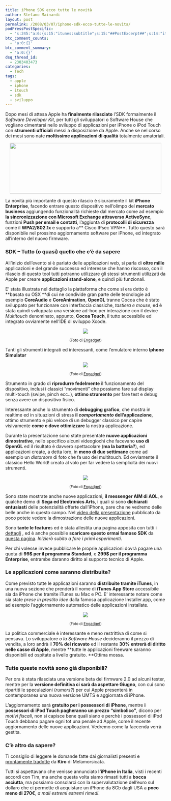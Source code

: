 ```yaml
---
title: iPhone SDK ecco tutte le novità
author: Stefano Mainardi
layout: post
permalink: /2008/03/07/iphone-sdk-ecco-tutte-le-novita/
podPressPostSpecific:
  - 's:245:"a:6:{s:15:"itunes:subtitle";s:15:"##PostExcerpt##";s:14:"itunes:summary";s:15:"##PostExcerpt##";s:15:"itunes:keywords";s:17:"##WordPressCats##";s:13:"itunes:author";s:10:"##Global##";s:15:"itunes:explicit";s:2:"No";s:12:"itunes:block";s:2:"No";}";'
btc_comment_counts:
  - 'a:0:{}'
btc_comment_summary:
  - 'a:0:{}'
dsq_thread_id:
  - 2303403473
categories:
  - Tech
tags:
  - apple
  - iphone
  - itouch
  - sdk
  - sviluppo
---
```

Dopo mesi di attesa Apple ha **finalmente rilasciato** l&#8217;SDK formalmente il *Software Developer Kit*, per tutti gli sviluppatori o Software House che vogliano cimentarsi nello sviluppo di applicazioni per iPhone o iPod Touch con **strumenti ufficiali** messi a disposizione da Apple. Anche se nel corso dei mesi sono nate **moltissime applicazioni di qualità** totalmente amatoriali.

<p style="text-align: center">
  <img src="http://www.stefanomainardi.com/wp-content/uploads/Varie/iphone_sdk.gif" height="159" width="476" />
</p>

La novità più importante di questo rilascio è sicuramente il kit **iPhone Enterprise**, facendo entrare questo dispositivo nell&#8217;olimpo del **mercato business** aggiungendo funzionalità richieste dal mercato come ad esempio **la sincronizzazione con Microsoft Exchange attraverso ActiveSync**, funzioni **Push per email e contatti**, l&#8217;aggiunta di **protocolli di sicurezza** come il **WPA2/802.1x** e supporto a** Cisco IPsec VPN**. Tutto questo sarà disponibile nel prossimo aggiornamento software per iPhone, ed integrato all&#8217;interno del nuovo firmware.

<!--more-->

### SDK &#8211; Tutto (o quasi) quello che c&#8217;è da sapere

All&#8217;inizio dell&#8217;evento si è parlato delle applicazioni web, si parla di **oltre mille** applicazioni e del grande successo ed interesse che hanno riscosso, con il rilascio di questo tool tutti potranno utilizzare gli stessi strumenti utilizzati da Apple per creare **applicazioni stand-alone**, e quindi più funzionali.

E&#8217; stata illustrata nel dettaglio la piattaforma che come si era detto è **basata su OSX **di cui ne condivide gran parte delle tecnologie ad esempio **CoreAudio** e **CoreAnimation**, **OpenGL** tranne Cocoa che è stato sviluppato per funzionare con interfaccia classiche, *tastiera e mouse*, ed è stata quindi sviluppata una versione ad-hoc per interazione con il device *Multitouch* denominato, appunto, **Cocoa Touch**, il tutto accessibile ed integrato ovviamente nell&#8217;IDE di sviluppo Xcode.

<p style="text-align: center">
  <img src="http://www.stefanomainardi.com/wp-content/uploads/Varie/apple-sdk-01.jpg" />
</p>

<small> </small>

<p align="center">
  <small>(Foto di <a href="http://www.engadget.com/2008/03/06/live-from-apples-iphone-press-conference/" target="_blank">Engadget</a>)</small>
</p>

Tanti gli strumenti integrati ed interessanti, come l&#8217;emulatore interno **Iphone Simulator**

<p style="text-align: center">
  <img src="http://www.stefanomainardi.com/wp-content/uploads/Varie/apple-sdk-02.jpg" />
</p>

<small> </small>

<p align="center">
  <small>(Foto di <a href="http://www.engadget.com/2008/03/06/live-from-apples-iphone-press-conference/" target="_blank">Engadget</a>)</small>
</p>

Strumento in grado di **riprodurre fedelmente** il funzionamento del dispositivo, inclusi i classici &#8220;movimenti&#8221; che possiamo fare sul display multi-touch (swipe, pinch ecc..), **ottimo strumento** per fare test e debug senza avere un dispositivo fisico.

Interessante anche lo strumento di **debugging grafico**, che mostra in realtime ed in situazioni di stress **il *comportamento* dell&#8217;applicazione**, ottimo strumento e più veloce di un debugger classico per capire visivamente **come e dove ottimizzare** la nostra applicazione.

Durante la presentazione sono state presentate **nuove applicazioni dimostrative**, nello specifico alcuni videogiochi che facevano **uso di OpenGL** ed il risultato è davvero spettacolare (**ma la batteria?**), ed applicazioni create, a detta loro, in **meno di due settimane** come ad esempio un *distorsore* di foto che fa uso del multitouch. Ed ovviamente il classico Hello World! creato al volo per far vedere la semplicità dei nuovi strumenti.

<p style="text-align: center">
  <img src="http://www.stefanomainardi.com/wp-content/uploads/Varie/apple-sdk-03.jpg" />
</p>

<p align="center">
  <small>(Foto di <a href="http://www.engadget.com/2008/03/06/live-from-apples-iphone-press-conference/" target="_blank">Engadget</a>)</small>
</p>

Sono state mostrate anche nuove applicazioni, **il messenger AIM di AOL**, e qualche demo di **Sega ed Electronics Arts**, i quali si sono **dichiarati entusiasti** delle potenzialità offerte dall&#8217;iPhone, pare che ne vedremo delle belle anche in questo campo. Nel <a href="http://www.apple.com/quicktime/qtv/keynote/" target="_blank">video della presentazione</a> pubblicato da poco potete vedere la dimostrazione delle nuove applicazioni.

Sono **tante le feature**s ed è stata allestita una pagina apposita con tutti i <a href="http://developer.apple.com/iphone/program/details.html" target="_blank">dettagli</a> , ed è anche possibile **scaricare questo ormai famoso SDK** da <a href="http://developer.apple.com/iphone/sdk1/" target="_blank">questa pagina</a>. *Inizierò subito a fare i primi esperimenti*.

Per chi volesse invece pubblicare le proprie applicazioni dovrà pagare una quota di **99$ per il programma Standard**, e **299$ per il programma Enterprise**, entrambe daranno diritto al supporto tecnico di Apple.

### Le applicazioni come saranno distribuite?

Come previsto tutte le applicazioni saranno **distribuite tramite iTunes**, in una nuova sezione che prenderà il nome di **iTunes App Store** accessibile sia da iPhone che tramite iTunes su Mac e PC. E&#8217; interessante notare come sia state *prese in prestito idee* dalla famosa applicazione Installer.app, come ad esempio l&#8217;aggiornamento automatico delle applicazioni installate.

<p style="text-align: center">
  <img src="http://www.stefanomainardi.com/wp-content/uploads/Varie/apple-sdk-04.jpg" />
</p>

<small> </small>

<p align="center">
  <small>(Foto di <a href="http://www.engadget.com/2008/03/06/live-from-apples-iphone-press-conference/" target="_blank">Engadget</a>)</small>
</p>

La politica commerciale è interessante e meno restrittiva di come si pensava. Lo sviluppatore *o la Software House* decideranno il prezzo di vendita, a loro andrà il **70% del ricavato** ed il restante **30% entrerà di diritto nelle casse di Apple**, mentre **tutte le applicazioni freeware saranno disponibili ed ospitate a livello gratuito. **Ottima mossa.

### Tutte queste novità sono già disponibili?

Per ora è stata rilasciata una versione beta del firmware 2.0 ad alcuni tester, mentre per la **versione definitiva ci sarà da aspettare Giugno**, con cui sono ripartiti le speculazioni (*rumors?*) per cui Apple presenterà in contemporanea una nuova versione UMTS e aggiornata di iPhone.

L&#8217;aggiornamento sarà **gratuito per i possessori di iPhone**, mentre **i possessori di iPod Touch pagheranno un prezzo &#8220;simbolico&#8221;**, dicono per *motivi fiscali*, non si capisce bene quali siano e perchè i possessori di iPod Touch debbano pagare ogni tot una penale ad Apple, come il recente aggiornamento delle nuove applicazioni. Vedremo come la faccenda verrà gestita.

### C&#8217;è altro da sapere?

Ti consiglio di leggere le domande fatte dai giornalisti presenti e [prontamente tradotte][1] da **Kiro** di Melamorsicata.

Tutti si aspettavano che venisse annunciato **l&#8217;iPhone in Italia**, visti i recenti accordi con Tim, ma anche questa volta siamo rimasti tutti a **bocca asciutta**, ma possiamo consolarci con la supervalutazione dell&#8217;euro sul dollaro che ci permette di acquistare un iPhone da 8Gb dagli USA a **poco meno di 270€**, *a mali estremi estremi rimedi*.

 [1]: http://www.melamorsicata.it/mela/2008/03/06/domande-e-risposte-alla-conferenza-apple-iphone-software-roadmap%e2%80%9d/